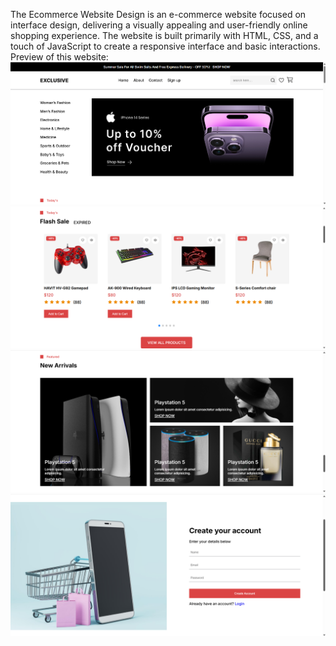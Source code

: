 The Ecommerce Website Design is an e-commerce website focused on interface design, delivering a visually appealing and user-friendly online shopping experience. The website is built primarily with HTML, CSS, and a touch of JavaScript to create a responsive interface and basic interactions.
Preview of this website:
![Preview_1](image/previews/preview_1.png) 
![Preview_2](image/previews/preview_2.png) 
![Preview_3](image/previews/preview_3.png) 
![Preview_4](image/previews/preview_4.png) 

